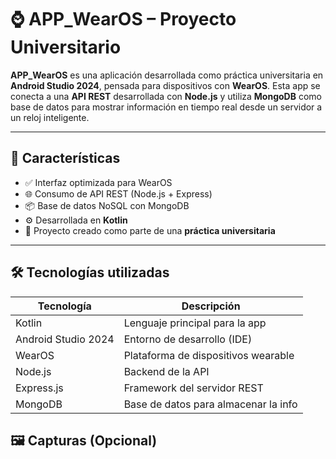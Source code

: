 # ⌚ APP_WearOS – Proyecto Universitario

**APP_WearOS** es una aplicación desarrollada como práctica universitaria en **Android Studio 2024**, pensada para dispositivos con **WearOS**. Esta app se conecta a una **API REST** desarrollada con **Node.js** y utiliza **MongoDB** como base de datos para mostrar información en tiempo real desde un servidor a un reloj inteligente.

---

## 🚀 Características

- ✅ Interfaz optimizada para WearOS
- 🌐 Consumo de API REST (Node.js + Express)
- 📦 Base de datos NoSQL con MongoDB
- ⚙️ Desarrollada en **Kotlin**
- 🧪 Proyecto creado como parte de una **práctica universitaria**

---

## 🛠️ Tecnologías utilizadas

| Tecnología     | Descripción                             |
|----------------|------------------------------------------|
| Kotlin         | Lenguaje principal para la app           |
| Android Studio 2024 | Entorno de desarrollo (IDE)         |
| WearOS         | Plataforma de dispositivos wearable       |
| Node.js        | Backend de la API                         |
| Express.js     | Framework del servidor REST               |
| MongoDB        | Base de datos para almacenar la info      |


## 🖼️ Capturas (Opcional)
